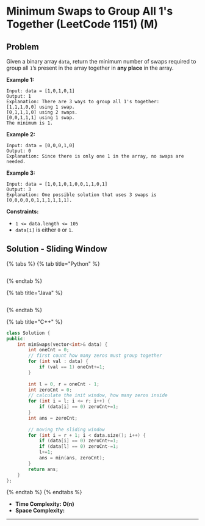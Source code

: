 # Minimum Swaps to Group All 1's Together (LeetCode 1151) (M)

## Problem

Given a binary array `data`, return the minimum number of swaps required to group all `1`’s present in the array together in **any place** in the array.

**Example 1:**

```
Input: data = [1,0,1,0,1]
Output: 1
Explanation: There are 3 ways to group all 1's together:
[1,1,1,0,0] using 1 swap.
[0,1,1,1,0] using 2 swaps.
[0,0,1,1,1] using 1 swap.
The minimum is 1.
```

**Example 2:**

```
Input: data = [0,0,0,1,0]
Output: 0
Explanation: Since there is only one 1 in the array, no swaps are needed.
```

**Example 3:**

```
Input: data = [1,0,1,0,1,0,0,1,1,0,1]
Output: 3
Explanation: One possible solution that uses 3 swaps is [0,0,0,0,0,1,1,1,1,1,1].
```

&#x20;

**Constraints:**

* `1 <= data.length <= 105`
* `data[i]` is either `0` or `1`.

## Solution - Sliding Window

{% tabs %}
{% tab title="Python" %}
```python
```
{% endtab %}

{% tab title="Java" %}
```java
```
{% endtab %}

{% tab title="C++" %}
```cpp
class Solution {
public:
    int minSwaps(vector<int>& data) {
        int oneCnt = 0;
        // first count how many zeros must group together
        for (int val : data) {
            if (val == 1) oneCnt+=1;
        }
        
        int l = 0, r = oneCnt - 1;
        int zeroCnt = 0;
        // calculate the init window, how many zeros inside
        for (int i = l; i <= r; i++) {
            if (data[i] == 0) zeroCnt+=1;
        }
        int ans = zeroCnt;
        
        // moving the sliding window
        for (int i = r + 1; i < data.size(); i++) {
            if (data[i] == 0) zeroCnt+=1;
            if (data[l] == 0) zeroCnt-=1;
            l+=1;
            ans = min(ans, zeroCnt);
        }
        return ans;
    }
};
```
{% endtab %}
{% endtabs %}

* **Time Complexity: O(n)**
* **Space Complexity:**

****
